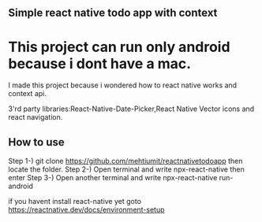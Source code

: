 ## Simple react native todo app with context

# This project can run only android because i dont have a mac.

I made this project because i wondered how to react native works and context api.

3'rd party libraries:React-Native-Date-Picker,React Native Vector icons and react navigation.

## How to use 
Step 1-) git clone https://github.com/mehtiumit/reactnativetodoapp then locate the folder.
Step 2-) Open terminal and write npx-react-native then enter
Step 3-) Open another terminal and write npx-react-native run-android

if you havent install react-native yet goto https://reactnative.dev/docs/environment-setup

<br/>

